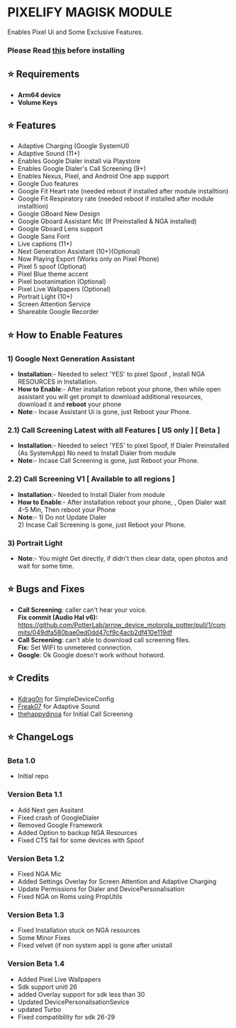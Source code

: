 # PIXELIFY MAGISK MODULE
Enables Pixel Ui and Some Exclusive Features.<br>

### Please Read [this](https://github.com/Kingsman44/magisk_module_pixelify#-how-to-enable-features) before installing

## ⭐ Requirements
- **Arm64 device**
- **Volume Keys**

## ⭐ Features
-   Adaptive Charging (Google SystemUI)
-   Adaptive Sound (11+)
-   Enables Google Dialer install via Playstore
-   Enables Google Dialer's Call Screening (9+)
-   Enables Nexus, Pixel, and Android One app support
-   Google Duo features
-   Google Fit Heart rate (needed reboot if installed after module installtion)
-   Google Fit Respiratory rate (needed reboot if installed after module installtion)
-   Google GBoard New Design
-   Google Gboard Assistant Mic (If Preinstalled & NGA installed)
-   Google Gboard Lens support
-   Google Sans Font
-   Live captions (11+)
-   Next Generation Assistant (10+)(Optional)
-   Now Playing Export (Works only on Pixel Phone)
-   Pixel 5 spoof (Optional)
-   Pixel Blue theme accent
-   Pixel bootanimation (Optional)
-   Pixel Live Wallpapers (Optional)
-   Portrait Light (10+)
-   Screen Attention Service
-   Shareable Google Recorder

## ⭐ How to Enable Features

### 1) Google Next Generation Assistant
- **Installation**:- Needed to select 'YES' to pixel Spoof , Install NGA RESOURCES in Installation.<br>
- **How to Enable**:- After installation reboot your phone, then while open assistant you will get prompt to download additional resources, download it and **reboot** your phone<br>
- **Note**:- Incase Assistant Ui is gone, just Reboot your Phone.<br>

### 2.1) Call Screening Latest with all Features [ US only ] [ Beta ]
- **Installation**:- Needed to select 'YES' to pixel Spoof, If Dialer Preinstalled (As SystemApp) No need to Install Dialer from module <br>
- **Note**:- Incase Call Screening is gone, just Reboot your Phone.<br> 

### 2.2) Call Screening V1 [ Available to all regions ]
- **Installation**:- Needed to Install Dialer from module <br>
- **How to Enable**:- After installation reboot your phone, , Open Dialer wait 4-5 Min, Then reboot your Phone<br>
- **Note**:- 1) Do not Update Dialer
<br>2) Incase Call Screening is gone, just Reboot your Phone.<br>

### 3) Portrait Light
- **Note**:- You might Get directly, if didn't then clear data, open photos and wait for some time.<br>

## ⭐ Bugs and Fixes
- **Call Screening**: caller can't hear your voice.<br>
**Fix commit (Audio Hal v6):** https://github.com/PotterLab/arrow_device_motorola_potter/pull/1/commits/049dfa580bae0ed0dd47cf9c4acb2df410e119df
- **Call Screening**: can't able to download call screening files.<br>
**Fix:** Set WIFI to unmetered connection. <br>
- **Google**: Ok Google doesn't work without hotword.<br>

## ⭐ Credits
- [Kdrag0n](https://github.com/kdrag0n) for SimpleDeviceConfig
- [Freak07](https://forum.xda-developers.com/m/freak07.3428502/) for Adaptive Sound
- [thehappydinoa](https://github.com/thehappydinoa) for Initial Call Screening

## ⭐ ChangeLogs
### Beta 1.0
- Initial repo

### Version Beta 1.1
- Add Next gen Assitant
- Fixed crash of GoogleDialer
- Removed Google Framework
- Added Option to backup NGA Resources
- Fixed CTS fail for some devices with Spoof 

### Version Beta 1.2
- Fixed NGA Mic
- Added Settings Overlay for Screen Attention and Adaptive Charging
- Update Permissions for Dialer and DevicePersonalisation
- Fixed NGA on Roms using PropUtils

### Version Beta 1.3
- Fixed Installation stuck on NGA resources
- Some Minor Fixes
- Fixed velvet (if non system app) is gone after unistall

### Version Beta 1.4
- Added Pixel Live Wallpapers
- Sdk support unitl 26
- added Overlay support for sdk less than 30
- Updated DevicePersonalisationSevice
- updated Turbo
- Fixed compatibility for sdk 26-29
